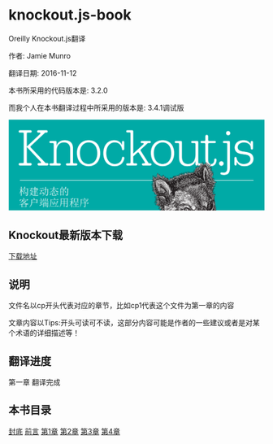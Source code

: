 # knockout.js-book

Oreilly Knockout.js翻译

作者: Jamie Munro

翻译日期: 2016-11-12

本书所采用的代码版本是: 3.2.0

而我个人在本书翻译过程中所采用的版本是: 3.4.1调试版

![](封面.png)

## Knockout最新版本下载
[下载地址](https://github.com/knockout/knockout/releases)

## 说明
文件名以cp开头代表对应的章节，比如cp1代表这个文件为第一章的内容

文章内容以Tips:开头可读可不读，这部分内容可能是作者的一些建议或者是对某个术语的详细描述等！

## 翻译进度
第一章 翻译完成

## 本书目录
[封底](封底.md)
[前言](前言.md)
[第1章](cp1-Knockout.js入门.md)
[第2章](cp2-数据绑定中的输入与输出.md)
[第3章](cp3-理解数据绑定中的上下文.md)
[第4章](cp4-动态改变属性.md)



